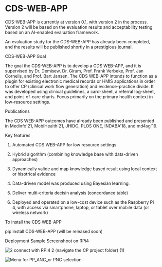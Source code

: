 # CDS-WEB-APP

CDS-WEB-APP is currently at version 0.1, with version 2 in the process. Version 2 will be based on the evaluation results and acceptability testing based on an AI-enabled evaluation framework.  

An evaluation study for the CDS-WEB-APP has already been completed, and the results will be published shortly in a prestigious journal.

CDS-WEB-APP Goal 

The goal the CDS-WEB-APP is to develop a CDS WEB-APP, and it is supervised by Dr. Demisew, Dr. Girum, Prof. Frank Verbeke, Prof. Jan Cornelis, and Prof. Bart Jansen. The CDS WEB-APP intends to function as a plugin for existing electronic medical records or HMIS applications in order to offer CP (clinical work flow generation) and evidence-practice divide. It was developed using clinical guidelines, a card-sheet, a referral log-sheet, and point-of-care charts. Focus primarily on the primary health context in low-resource settings.

Publications 

The CDS WEB-APP outcomes have already been published and presented in Medinfo'21, MobiHealth'21, JHIDC, PLOS ONE, INDABA'18, and md4sg'19.

Key features 

1. Automated CDS WEB-APP for low resource settings

2. Hybrid algorithm (combining knowledge base with data-driven approaches) 

3. Dynamically valide and map knowledge based result using local context or hisotrical evidence 

4. Data-driven model was produced using Bayesian learning.

5. Deliver multi-criteria decisin analysis (concordance table)

6. Deployed and operated on a low-cost device such as the Raspberry Pi 4, with access via smartphone, laptop, or tablet over mobile data (or wireless network)


To install the CDS WEB-APP

pip install CDS-WEB-APP (will be released soon)


Deployment 
Sample Screenshoot on RPi4

![2 connect with RPI4 2 (navigate the CP project folder) (1)](https://user-images.githubusercontent.com/17700070/178952625-f5238e6b-aaf1-4844-abd3-1e1ad5cc4fcf.jpg)


![Menu for PP_ANC_or PNC selection](https://user-images.githubusercontent.com/17700070/178952549-9e43e3c8-eeae-43f7-bdac-866c8012adfa.jpg)


